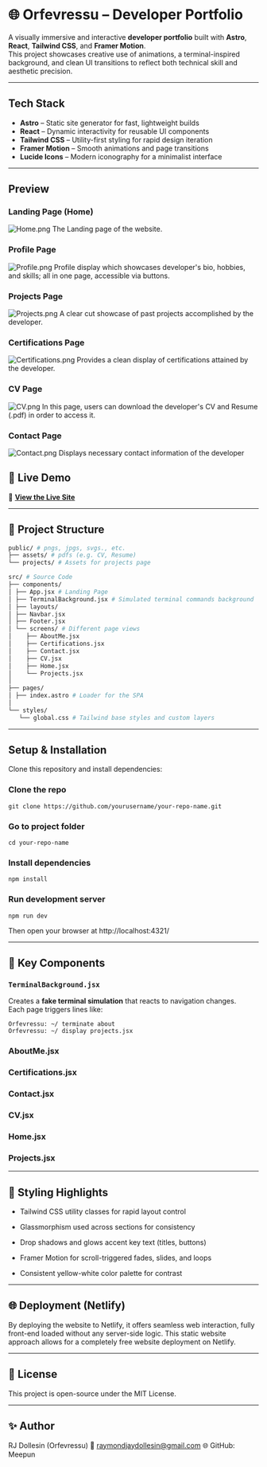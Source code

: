 # 🌐 Orfevressu – Developer Portfolio

A visually immersive and interactive **developer portfolio** built with **Astro**, **React**, **Tailwind CSS**, and **Framer Motion**.  
This project showcases creative use of animations, a terminal-inspired background, and clean UI transitions to reflect both technical skill and aesthetic precision.

---

## Tech Stack

- **Astro** – Static site generator for fast, lightweight builds  
- **React** – Dynamic interactivity for reusable UI components  
- **Tailwind CSS** – Utility-first styling for rapid design iteration  
- **Framer Motion** – Smooth animations and page transitions  
- **Lucide Icons** – Modern iconography for a minimalist interface  

---

## Preview

### Landing Page (Home)
![Home.png](/public/screenshots/home.png)
The Landing page of the website.

### Profile Page
![Profile.png](/public/screenshots/profile.png)
Profile display which showcases developer's bio, hobbies, and skills; all in one page, accessible via buttons.

### Projects Page
![Projects.png](/public/screenshots/projects.png)
A clear cut showcase of past projects accomplished by the developer.

### Certifications Page
![Certifications.png](/public/screenshots/certifications.png)
Provides a clean display of certifications attained by the developer.

### CV Page
![CV.png](/public/screenshots/cv.png)
In this page, users can download the developer's CV and Resume (.pdf) in order to access it.

### Contact Page
![Contact.png](/public/screenshots/contact.png)
Displays necessary contact information of the developer

## 🚀 Live Demo
🔗 **[View the Live Site](https://orfevredev.netlify.app)**

---

## 📁 Project Structure
```bash
public/ # pngs, jpgs, svgs., etc.
├── assets/ # pdfs (e.g. CV, Resume)
└── projects/ # Assets for projects page

src/ # Source Code
├── components/
│ ├── App.jsx # Landing Page
│ ├── TerminalBackground.jsx # Simulated terminal commands background
│ ├── layouts/
│ ├── Navbar.jsx
│ ├── Footer.jsx 
│ └── screens/ # Different page views
│    ├── AboutMe.jsx
│    ├── Certifications.jsx
│    ├── Contact.jsx
│    ├── CV.jsx
│    ├── Home.jsx
│    └── Projects.jsx
│
├── pages/
│ ├── index.astro # Loader for the SPA
│
└── styles/ 
   └── global.css # Tailwind base styles and custom layers
```

---

## Setup & Installation

Clone this repository and install dependencies:

### Clone the repo
```
git clone https://github.com/yourusername/your-repo-name.git
```

### Go to project folder
```
cd your-repo-name
```

### Install dependencies
```
npm install
```

### Run development server
```
npm run dev
```

Then open your browser at http://localhost:4321/

---

## 🧩 Key Components

### `TerminalBackground.jsx`
Creates a **fake terminal simulation** that reacts to navigation changes.  
Each page triggers lines like:
```
Orfevressu: ~/ terminate about
Orfevressu: ~/ display projects.jsx
```

### AboutMe.jsx

### Certifications.jsx

### Contact.jsx

### CV.jsx

### Home.jsx

### Projects.jsx

---

## 🎨 Styling Highlights

- Tailwind CSS utility classes for rapid layout control

- Glassmorphism used across sections for consistency

- Drop shadows and glows accent key text (titles, buttons)

- Framer Motion for scroll-triggered fades, slides, and loops

- Consistent yellow-white color palette for contrast

---

## 🌐 Deployment (Netlify)
By deploying the website to Netlify, it offers seamless web interaction, fully front-end loaded without any server-side logic. This static website approach allows for a completely free website deployment on Netlify. 

---

## 🧾 License
This project is open-source under the MIT License.

---

## ✨ Author
RJ Dollesin (Orfevressu)
📧 raymondjaydollesin@gmail.com
🌐 GitHub: Meepun